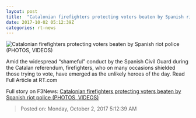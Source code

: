 ```yaml
---
layout: post
title:  "Catalonian firefighters protecting voters beaten by Spanish riot police (PHOTOS, VIDEOS)"
date: 2017-10-02 05:12:39Z
categories: rt-news
---
```


![Catalonian firefighters protecting voters beaten by Spanish riot police (PHOTOS, VIDEOS)](https://cdn.rt.com/files/2017.10/article/59d1be16fc7e9334498b4567.jpg)

Amid the widespread “shameful” conduct by the Spanish Civil Guard during the Catalan referendum, firefighters, who on many occasions shielded those trying to vote, have emerged as the unlikely heroes of the day. Read Full Article at RT.com


Full story on F3News: [Catalonian firefighters protecting voters beaten by Spanish riot police (PHOTOS, VIDEOS)](http://www.f3nws.com/n/fDbupB)

> Posted on: Monday, October 2, 2017 5:12:39 AM
